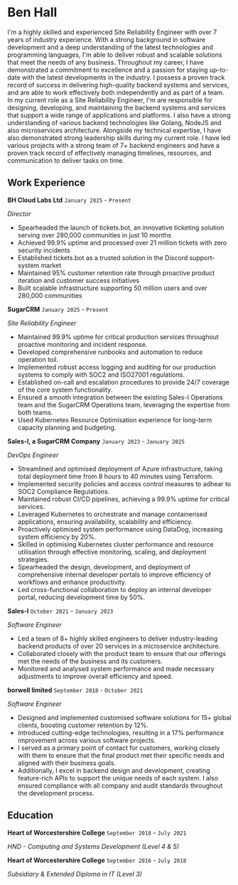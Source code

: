 # Ben Hall

I'm a highly skilled and experienced Site Reliability Engineer with over 7 years of industry experience. With a strong background in software development and a deep understanding of the latest technologies and programming languages, I'm able to deliver robust and scalable solutions that meet the needs of any business.
 Throughout my career, I have demonstrated a commitment to excellence and a passion for staying up-to-date with the latest developments in the industry. I possess a proven track record of success in delivering high-quality backend systems and services, and are able to work effectively both independently and as part of a team.
In my current role as a Site Reliability Engineer, I'm are responsible for designing, developing, and maintaining the backend systems and services that support a wide range of applications and platforms. I also have a strong understanding of various backend technologies like Golang, NodeJS and also microservices architecture.
Alongside my technical expertise, I have also demonstrated strong leadership skills during my current role. I have led various projects with a strong team of 7+ backend engineers and have a proven track record of effectively managing timelines, resources, and communication to deliver tasks on time.

## Work Experience

**BH Cloud Labs Ltd** `January 2025` - `Present` 

*Director*

- Spearheaded the launch of tickets.bot, an innovative ticketing solution serving over 280,000 communities in just 10 months
- Achieved 99.9% uptime and processed over 21 million tickets with zero security incidents
- Established tickets.bot as a trusted solution in the Discord support-system market
- Maintained 95% customer retention rate through proactive product iteration and customer success initiatives
- Built scalable infrastructure supporting 50 million users and over 280,000 communities

**SugarCRM** `January 2025` - `Present` 

*Site Reliability Engineer*

- Maintained 99.9% uptime for critical production services throughout proactive monitoring and incident response.
- Developed comprehensive runbooks and automation to reduce operation toil.
- Implemented robust access logging and auditing for our production systems to comply with SOC2 and ISO27001 regulations.
- Established on-call and escalation procedures to provide 24/7 coverage of the core system functionality.
- Ensured a smooth integration between the existing Sales-I Operations team and the SugarCRM Operations team, leveraging the expertise from both teams.
- Used Kubernetes Resource Optimisation experience for long-term capacity planning and budgeting.

**Sales-I, a SugarCRM Company** `January 2023` - `January 2025` 

*DevOps Engineer*

- Streamlined and optimised deployment of Azure infrastructure, taking total deployment time from 8 hours to 40 minutes using Terraform.
- Implemented security policies and access control measures to adhear to SOC2 Compliance Regulations.
- Maintained robust CI/CD pipelines, achieving a 99.9% uptime for critical services.
- Leveraged Kubernetes to orchestrate and manage containerised applications, ensuring availability, scalability and efficiency.
- Proactively optimised system performance using DataDog, increasing system efficiency by 20%.
- Skilled in optimising Kubernetes cluster performance and resource utilisation through effective monitoring, scaling, and deployment strategies.
- Spearheaded the design, development, and deployment of comprehensive internal developer portals to improve efficiency of workflows and enhance productivity.
- Led cross-functional collaboration to deploy an internal developer portal, reducing development time by 50%.

**Sales-I** `October 2021` - `January 2023` 

*Software Engineer*

- Led a team of 8+ highly skilled engineers to deliver industry-leading backend products of over 20 services in a microservice architecture.
- Collaborated closely with the product team to ensure that our offerings met the needs of the business and its customers.
- Monitored and analysed system performance and made necessary adjustments to improve overall efficiency and speed.

**borwell limited** `September 2018` - `October 2021` 

*Software Engineer*

- Designed and implemented customised software solutions for 15+ global clients, boosting customer retention by 12%.
- Introduced cutting-edge technologies, resulting in a 17% performance improvement across various software projects.
- I served as a primary point of contact for customers, working closely with them to ensure that the final product met their specific needs and aligned with their business goals.
- Additionally, I excel in backend design and development, creating feature-rich APIs to support the unique needs of each system. I also ensured compliance with all company and audit standards throughout the development process.

## Education

**Heart of Worcestershire College** `September 2018` - `July 2021` 

*HND - Computing and Systems Development (Level 4 & 5)*

**Heart of Worcestershire College** `September 2016` - `July 2018` 

*Subsidiary & Extended Diploma in IT (Level 3)*